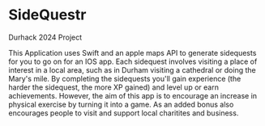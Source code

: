 # SideQuestr
Durhack 2024 Project

This Application uses Swift and an apple maps API to generate sidequests for you to go on for an IOS app. Each sidequest involves visiting a place of interest in a local area, such as in Durham visiting a cathedral or doing the Mary's mile. By completing the sidequests you'll gain experience (the harder the sidequest, the more XP gained) and level up or earn achievements. However, the aim of this app is to encourage an increase in physical exercise by turning it into a game. As an added bonus also encourages people to visit and support local charitites and business.
